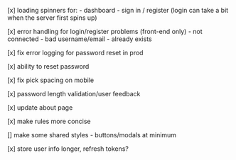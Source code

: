 [x] loading spinners for:
    - dashboard
    - sign in / register (login can take a bit when the server first spins up)

[x] error handling for login/register problems (front-end only)
    - not connected
    - bad username/email
    - already exists

[x] fix error logging for password reset in prod

[x] ability to reset password

[x] fix pick spacing on mobile

[x] password length validation/user feedback

[x] update about page

[x] make rules more concise 

[] make some shared styles
    - buttons/modals at minimum

[x] store user info longer, refresh tokens?